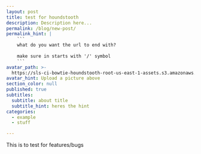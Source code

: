 ```yaml
---
layout: post
title: test for houndstooth
description: Description here...
permalink: /blog/new-post/
permalink_hint: |
	```
	what do you want the url to end with? 
	
	make sure in starts with '/' symbol
	```
avatar_path: >-
  https://sls-ci-bowtie-houndstooth-root-us-east-1-assets.s3.amazonaws.com/Thee-Dust/Jekyll-test/1651676123379-Clear.jpg
avatar_hint: Upload a picture above
section_color: null
published: true
subtitles:
  subtitle: about title
  subtitle_hint: heres the hint
categories:
  - example
  - stuff

---
```

<p>This is to test for features/bugs</p>
